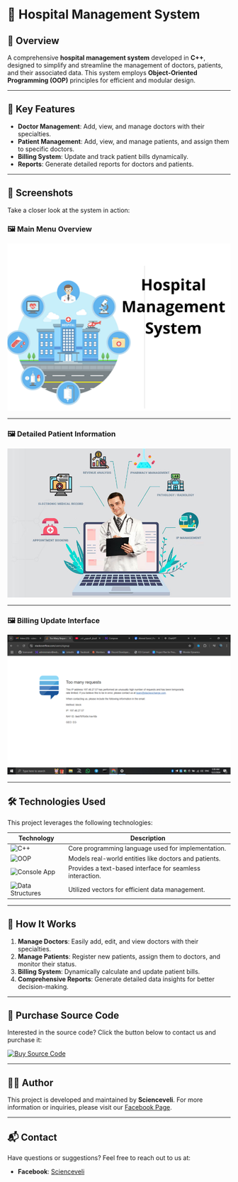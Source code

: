 # 🏥 Hospital Management System

## 📄 Overview
A comprehensive **hospital management system** developed in **C++**, designed to simplify and streamline the management of doctors, patients, and their associated data. This system employs **Object-Oriented Programming (OOP)** principles for efficient and modular design.

---

## 🚀 Key Features
- **Doctor Management**: Add, view, and manage doctors with their specialties.
- **Patient Management**: Add, view, and manage patients, and assign them to specific doctors.
- **Billing System**: Update and track patient bills dynamically.
- **Reports**: Generate detailed reports for doctors and patients.

---

## 📸 Screenshots
Take a closer look at the system in action:

### 🖼️ Main Menu Overview
![Main Menu](https://github.com/Scienceveli/Hospital-System/blob/main/Screenshots.png)

---

### 🖼️ Detailed Patient Information
![Patient Info](https://github.com/Scienceveli/Hospital-System/blob/main/Screenshots.jpg)

---

### 🖼️ Billing Update Interface
![Billing Update](https://github.com/Scienceveli/Hospital-System/blob/main/Screenshot%202024-12-02%20033819.png)

---

## 🛠️ Technologies Used
This project leverages the following technologies:

| Technology | Description                                                                 |
|------------|-----------------------------------------------------------------------------|
| ![C++](https://img.shields.io/badge/-C%2B%2B-00599C?style=flat-square&logo=c%2B%2B&logoColor=white) | Core programming language used for implementation.      |
| ![OOP](https://img.shields.io/badge/-Object%20Oriented%20Programming-orange?style=flat-square) | Models real-world entities like doctors and patients.    |
| ![Console App](https://img.shields.io/badge/-Console%20Application-blue?style=flat-square) | Provides a text-based interface for seamless interaction. |
| ![Data Structures](https://img.shields.io/badge/-Data%20Structures-green?style=flat-square) | Utilized vectors for efficient data management.           |

---

## 🔧 How It Works
1. **Manage Doctors**: Easily add, edit, and view doctors with their specialties.
2. **Manage Patients**: Register new patients, assign them to doctors, and monitor their status.
3. **Billing System**: Dynamically calculate and update patient bills.
4. **Comprehensive Reports**: Generate detailed data insights for better decision-making.

---

## 💼 Purchase Source Code
Interested in the source code? Click the button below to contact us and purchase it:

[![Buy Source Code](https://img.shields.io/badge/Buy%20Source%20Code-Click%20Here-green?style=for-the-badge)](https://www.facebook.com/sciencael)

---

## 👨‍💻 Author
This project is developed and maintained by **Scienceveli**. For more information or inquiries, please visit our [Facebook Page](https://www.facebook.com/sciencael).

---

## 📬 Contact
Have questions or suggestions? Feel free to reach out to us at:
- **Facebook**: [Scienceveli](https://www.facebook.com/sciencael)
